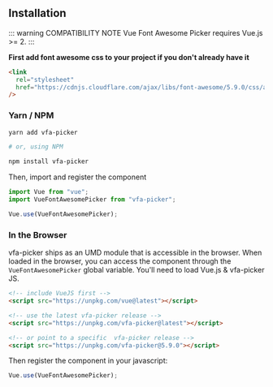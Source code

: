 ## Installation

::: warning COMPATIBILITY NOTE
Vue Font Awesome Picker requires Vue.js >= 2.
:::

**First add font awesome css to your project if you don't already have it**

```html
<link
  rel="stylesheet"
  href="https://cdnjs.cloudflare.com/ajax/libs/font-awesome/5.9.0/css/all.css"
/>
```

### Yarn / NPM

```bash
yarn add vfa-picker

# or, using NPM

npm install vfa-picker
```

Then, import and register the component

```javascript
import Vue from "vue";
import VueFontAwesomePicker from "vfa-picker";

Vue.use(VueFontAwesomePicker);
```

### In the Browser

vfa-picker ships as an UMD module that is accessible in the browser. When loaded
in the browser, you can access the component through the `VueFontAwesomePicker`
global variable. You'll need to load Vue.js & vfa-picker JS.

```html
<!-- include VueJS first -->
<script src="https://unpkg.com/vue@latest"></script>

<!-- use the latest vfa-picker release -->
<script src="https://unpkg.com/vfa-picker@latest"></script>

<!-- or point to a specific  vfa-picker release -->
<script src="https://unpkg.com/vfa-picker@5.9.0"></script>
```

Then register the component in your javascript:

```js
Vue.use(VueFontAwesomePicker);
```

